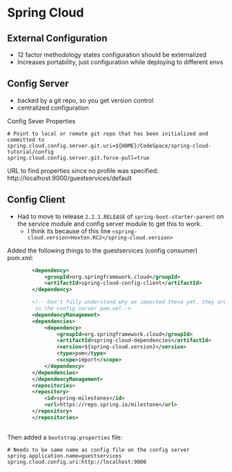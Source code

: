 # Spring Cloud


## External Configuration
- 12 factor methodology states configuration should be externalized
- Increases portability, just configuration while deploying to different envs


## Config Server
- backed by a git repo, so you get version control 
- centralized configuration
  
Config Sever Properties
```properties
# Point to local or remote git repo that has been initialized and committed to
spring.cloud.config.server.git.uri=${HOME}/CodeSpace/spring-cloud-tutorial/config
spring.cloud.config.server.git.force-pull=true
```
URL to find properties since no profile was specified: http://localhost:9000/guestservices/default

## Config Client
- Had to move to release `2.2.1.RELEASE` of `spring-boot-starter-parent` on the service 
  module and config server module to get this to work.
    - I think its because of this line `<spring-cloud.version>Hoxton.RC2</spring-cloud.version>`

Added the following things to the guestservices (config consumer) pom.xml:
```xml
        <dependency>
            <groupId>org.springframework.cloud</groupId>
            <artifactId>spring-cloud-config-client</artifactId>
        </dependency>

        <!-- Don't fully understand why we imported these yet, they are also found
         in the config server pom.xml-->
        <dependencyManagement>
        <dependencies>
            <dependency>
                <groupId>org.springframework.cloud</groupId>
                <artifactId>spring-cloud-dependencies</artifactId>
                <version>${spring-cloud.version}</version>
                <type>pom</type>
                <scope>import</scope>
            </dependency>
        </dependencies>
        </dependencyManagement>
        <repositories>
        <repository>
            <id>spring-milestones</id>
            <url>https://repo.spring.io/milestone</url>
        </repository>
        </repositories>
        
```

Then added a `bootstrap.properties` file:
```.properties
# Needs to be same name as config file on the config server
spring.application.name=guestservices
spring.cloud.config.uri:http://localhost:9000
```
